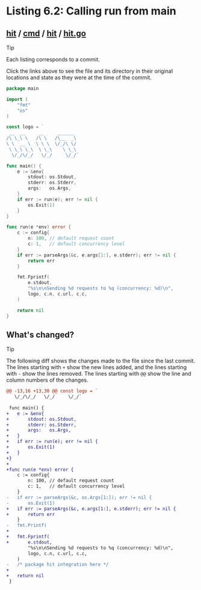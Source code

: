 # Listing 6.2: Calling run from main

## [hit](https://github.com/inancgumus/gobyexample/blob/a3a113848935bce7b33688869d3dfa1cf0cd960e/hit) / [cmd](https://github.com/inancgumus/gobyexample/blob/a3a113848935bce7b33688869d3dfa1cf0cd960e/hit/cmd) / [hit](https://github.com/inancgumus/gobyexample/blob/a3a113848935bce7b33688869d3dfa1cf0cd960e/hit/cmd/hit) / [hit.go](https://github.com/inancgumus/gobyexample/blob/a3a113848935bce7b33688869d3dfa1cf0cd960e/hit/cmd/hit/hit.go)

> [!TIP]
> Each listing corresponds to a commit.
>
> Click the links above to see the file and its directory in their original locations and state as they were at the time of the commit.

```go
package main

import (
	"fmt"
	"os"
)

const logo = `
 __  __     __     ______
/\ \_\ \   /\ \   /\__  _\
\ \  __ \  \ \ \  \/_/\ \/
 \ \_\ \_\  \ \_\    \ \_\
  \/_/\/_/   \/_/     \/_/`

func main() {
	e := &env{
		stdout: os.Stdout,
		stderr: os.Stderr,
		args:   os.Args,
	}
	if err := run(e); err != nil {
		os.Exit(1)
	}
}

func run(e *env) error {
	c := config{
		n: 100, // default request count
		c: 1,   // default concurrency level
	}
	if err := parseArgs(&c, e.args[1:], e.stderr); err != nil {
		return err
	}

	fmt.Fprintf(
		e.stdout,
		"%s\n\nSending %d requests to %q (concurrency: %d)\n",
		logo, c.n, c.url, c.c,
	)

	return nil
}
```

## What's changed?

> [!TIP]
> The following diff shows the changes made to the file since the last commit.
> The lines starting with `+` show the new lines added, and the lines starting with `-` show the lines removed.
> The lines starting with `@@` show the line and column numbers of the changes.

```diff
@@ -13,16 +13,30 @@ const logo = `
   \/_/\/_/   \/_/     \/_/`
 
 func main() {
+	e := &env{
+		stdout: os.Stdout,
+		stderr: os.Stderr,
+		args:   os.Args,
+	}
+	if err := run(e); err != nil {
+		os.Exit(1)
+	}
+}
+
+func run(e *env) error {
 	c := config{
 		n: 100, // default request count
 		c: 1,   // default concurrency level
 	}
-	if err := parseArgs(&c, os.Args[1:]); err != nil {
-		os.Exit(1)
+	if err := parseArgs(&c, e.args[1:], e.stderr); err != nil {
+		return err
 	}
-	fmt.Printf(
+
+	fmt.Fprintf(
+		e.stdout,
 		"%s\n\nSending %d requests to %q (concurrency: %d)\n",
 		logo, c.n, c.url, c.c,
 	)
-	/* package hit integration here */
+
+	return nil
 }
```

